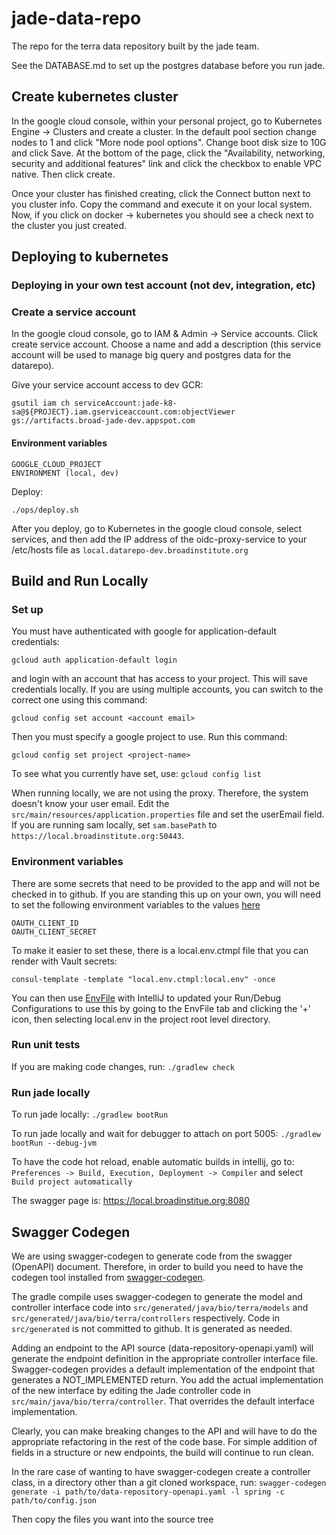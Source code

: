 # jade-data-repo
The repo for the terra data repository built by the jade team.

See the DATABASE.md to set up the postgres database before you run jade.

## Create kubernetes cluster

In the google cloud console, within your personal project, go to Kubernetes Engine -> Clusters and create a cluster. In the default pool section change nodes to 1 and click "More node pool options". Change boot disk size to 10G and click Save. At the bottom of the page, click the "Availability, networking, security and additional features" link and click the checkbox to enable VPC native. Then click create.

Once your cluster has finished creating, click the Connect button next to you cluster info. Copy the command and execute it on your local system. Now, if you click on docker -> kubernetes you should see a check next to the cluster you just created.


## Deploying to kubernetes
### Deploying in your own test account (not dev, integration, etc)
### Create a service account
In the google cloud console, go to IAM & Admin -> Service accounts. Click create service account. Choose a name and add a description (this service account will be used to manage big query and postgres data for the datarepo).

Give your service account access to dev GCR:

    gsutil iam ch serviceAccount:jade-k8-sa@${PROJECT}.iam.gserviceaccount.com:objectViewer gs://artifacts.broad-jade-dev.appspot.com

#### Environment variables
    GOOGLE_CLOUD_PROJECT
    ENVIRONMENT (local, dev)


Deploy:

    ./ops/deploy.sh

After you deploy, go to Kubernetes in the google cloud console, select services, and then add the IP address of the oidc-proxy-service to your /etc/hosts file as `local.datarepo-dev.broadinstitute.org`

## Build and Run Locally

### Set up
You must have authenticated with google for application-default credentials:

	gcloud auth application-default login
and login with an account that has access to your project. This will save credentials locally. If you are using multiple accounts, you can switch to the correct one using this command:

    gcloud config set account <account email>

Then you must specify a google project to use. Run this command:


    gcloud config set project <project-name>


To see what you currently have set, use: `gcloud config list`

When running locally, we are not using the proxy. Therefore, the system doesn't know your user email. Edit the `src/main/resources/application.properties` file and set the userEmail field. If you are running sam locally, set `sam.basePath` to `https://local.broadinstitute.org:50443`.

### Environment variables

There are some secrets that need to be provided to the app and will not be checked in
to github. If you are standing this up on your own, you will need to set the following environment variables to the values [here](https://console.cloud.google.com/apis/credentials/oauthclient/970791974390-1581mjhtp2b3jmg4avhor1vabs13b7ur.apps.googleusercontent.com?project=broad-jade-dev&organizationId=548622027621)

    OAUTH_CLIENT_ID
    OAUTH_CLIENT_SECRET

To make it easier to set these, there is a local.env.ctmpl file that you can render with Vault secrets:

    consul-template -template "local.env.ctmpl:local.env" -once

You can then use [EnvFile](https://plugins.jetbrains.com/plugin/7861-envfile) with IntelliJ to updated your Run/Debug
Configurations to use this by going to the EnvFile tab and clicking the '+' icon, then selecting local.env in the
project root level directory.

### Run unit tests

If you are making code changes, run:
`./gradlew check`

### Run jade locally

To run jade locally:
`./gradlew bootRun`

To run jade locally and wait for debugger to attach on port 5005:
`./gradlew bootRun --debug-jvm`

To have the code hot reload, enable automatic builds in intellij, go to:
`Preferences -> Build, Execution, Deployment -> Compiler`
and select `Build project automatically`

The swagger page is:
https://local.broadinstitue.org:8080

## Swagger Codegen

We are using swagger-codegen to generate code from the swagger (OpenAPI) document. Therefore, in order to build
you need to have the codegen tool installed from [swagger-codegen](https://swagger.io/docs/open-source-tools/swagger-codegen/).

The gradle compile uses swagger-codegen to generate the model and controller interface code into
`src/generated/java/bio/terra/models` and `src/generated/java/bio/terra/controllers` respectively. Code in
`src/generated` is not committed to github. It is generated as needed.

Adding an endpoint to the API source (data-repository-openapi.yaml) will generate the endpoint definition in the
appropriate controller interface file. Swagger-codegen provides a default implementation of the endpoint that generates
a NOT_IMPLEMENTED return. You add the actual implementation of the new interface by editing the Jade controller code
in `src/main/java/bio/terra/controller`. That overrides the default interface implementation.

Clearly, you can make breaking changes to the API and will have to do the appropriate refactoring in the rest of
the code base. For simple addition of fields in a structure or new endpoints, the build will continue to run clean.

In the rare case of wanting to have swagger-codegen create a controller class,
in a directory other than a git cloned workspace, run:
`swagger-codegen generate -i path/to/data-repository-openapi.yaml -l spring -c path/to/config.json`

Then copy the files you want into the source tree

